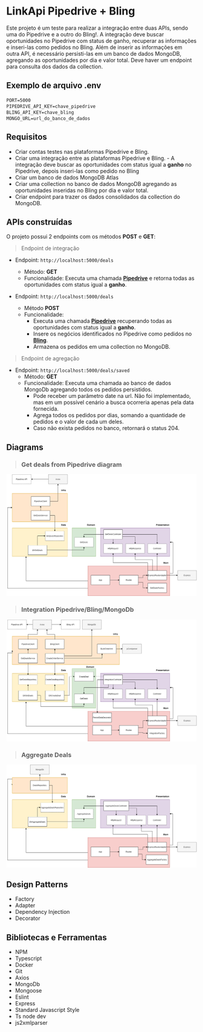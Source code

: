 # LinkApi Pipedrive + Bling

Este projeto é um teste para realizar a integração entre duas APIs, sendo uma do Pipedrive e a outro do Bling!. A integração deve buscar oportunidades no Pipedrive com status de ganho, recuperar as informações e inseri-las como pedidos no Bling. Além de inserir as informações em outra API, é necessário persisti-las em um banco de dados MongoDB, agregando as oportunidades por dia e valor total. Deve haver um endpoint para consulta dos dados da collection.

## Exemplo de arquivo .env

```
PORT=5000
PIPEDRIVE_API_KEY=chave_pipedrive
BLING_API_KEY=chave_bling
MONGO_URL=url_do_banco_de_dados
```

## Requisitos

- Criar contas testes nas plataformas Pipedrive e Bling.
- Criar uma integração entre as plataformas Pipedrive e Bling. - A integração deve buscar as oportunidades com status igual a **ganho** no Pipedrive, depois inseri-las como pedido no Bling
- Criar um banco de dados MongoDB Atlas
- Criar uma collection no banco de dados MongoDB agregando as oportunidades inseridas no Bling por dia e valor total.
- Criar endpoint para trazer os dados consolidados da collection do MongoDB.

## APIs construídas

O projeto possui 2 endpoints com os métodos **POST** e **GET**:

> Endpoint de integração

- Endpoint: `http://localhost:5000/deals`
  - Método: **GET**
  - Funcionalidade: Executa uma chamada **[Pipedrive](https://www.pipedrive.com/)** e retorna todas as oportunidades com status igual a **ganho**.

- Endpoint: `http://localhost:5000/deals`
  - Método **POST**
  - Funcionalidade: 
    - Executa uma chamada **[Pipedrive](https://www.pipedrive.com/)** recuperando todas as oportunidades com status igual a **ganho**.
    - Insere os negócios identificados no Pipedrive como pedidos no **[Bling](https://www.bling.com.br/home)**. 
    - Armazena os pedidos em uma collection no MongoDB.

> Endpoint de agregação

- Endpoint: `http://localhost:5000/deals/saved`
  - Método: **GET**
  - Funcionalidade: Executa uma chamada ao banco de dados MongoDb agregando todos os pedidos persistidos.
    - Pode receber um parâmetro date na url. Não foi implementado, mas em um possível cenário a busca ocorreria apenas pela data fornecida.
    - Agrega todos os pedidos por dias, somando a quantidade de pedidos e o valor de cada um deles.
    - Caso não exista pedidos no banco, retornará o status 204.


## Diagrams

> ### Get deals from Pipedrive diagram

![get deals diagram](/requirements/get-deals.png)

> ### Integration Pipedrive/Bling/MongoDb

![integration diagram](/requirements/bling-diagram.png)

> ### Aggregate Deals

![aggregate diagram](/requirements/aggregate-deals.png)

## Design Patterns

* Factory
* Adapter
* Dependency Injection
* Decorator

## Bibliotecas e Ferramentas

* NPM
* Typescript
* Docker
* Git
* Axios
* MongoDb
* Mongoose
* Eslint
* Express
* Standard Javascript Style
* Ts node dev
* js2xmlparser